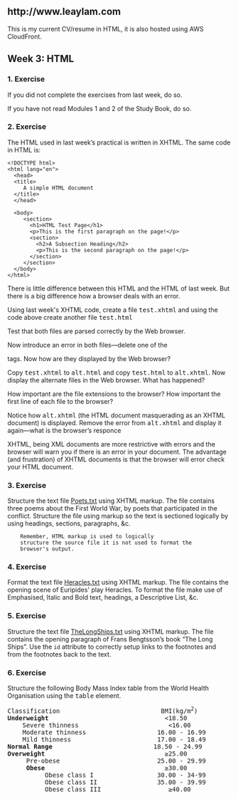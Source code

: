 <h2>http://www.leaylam.com</h2>
<p>This is my current CV/resume in HTML, it is also hosted using AWS CloudFront.</p>

    
<h2>Week 3: HTML</h2>
     
<h3>1. Exercise</h3>
       <p>If you did not complete the exercises from last week, do so.</p>
           <p>If you have not read Modules 1 and 2 of the Study Book,
	   do so.</p>
	   
<h3>2. Exercise</h3>
       <p>The HTML used in last week’s practical is written in XHTML.
       The same code in HTML is:</p>


```
<!DOCTYPE html>
<html lang="en">
  <head>
  <title>
     A simple HTML document
  </title>
  </head>

  <body>
     <section>
       <h1>HTML Test Page</h1>
       <p>This is the first paragraph on the page!</p>
       <section>
         <h2>A Subsection Heading</h2>
         <p>This is the second paragraph on the page!</p>
       </section>
     </section>
  </body>
</html>
```

 <p>There is little difference between this HTML and the HTML of
last week. But there is a big difference how a browser deals
with an error.</p>
<p>Using last week's XHTML code, create a file
<kbd>test.xhtml</kbd> and using the code above create another
file <kbd>test.html</kbd></p>
<p>Test that both files are parsed correctly by the Web
browser.</p>
<p>Now introduce an error in both files—delete one of the
</p> tags. Now how are they displayed by the Web browser?</p>
<p>Copy <kbd>test.xhtml</kbd> to <kbd>alt.html</kbd> and copy
<kbd>test.html</kbd> to <kbd>alt.xhtml</kbd>. Now display the
alternate files in the Web browser. What has happened?</p>
<p>How important are the file extensions to the browser?
How important the first line of each file to the browser?</p>
<p>Notice how <kbd>alt.xhtml</kbd> (the HTML document
masquerading as an XHTML document) is displayed. Remove the
error from <kbd>alt.xhtml</kbd> and display it again—what is
the browser’s responce</p>
<p>XHTML, being XML documents are more restrictive with errors
and the browser will warn you if there is an error in your
document. The advantage (and frustration) of XHTML documents
is that the browser will error check your HTML document.</p>
       
<h3>3. Exercise</h3>
		Structure the text file <a href="prac\p04">Poets.txt</a>
		using XHTML markup. The file contains three poems about the
		First World War, by poets that participated in the conflict.
		Structure the file using markup so the text is sectioned
		logically by using headings, sections, paragraphs, &amp;c.

		Remember, HTML markup is used to logically
		structure the source file it is not used to format the
		browser's output.

<h3>4. Exercise</h3>
		Format the text file <a href="prac\p04">Heracles.txt</a>
		using XHTML markup. The file contains the opening scene of Euripides'
		play Heracles. To format the file make use of Emphasised, Italic
		and Bold text, headings, a Descriptive List, &amp;c.

<h3>5. Exercise</h3>
		Structure the text file <a href="prac\p04">TheLongShips.txt</a>
		using XHTML markup. The file contains the opening paragraph of 
		Frans Bengtsson’s book “The Long Ships”. Use the 
		<code>id</code> attribute to 
		correctly setup links to the footnotes and from the footnotes back
		to the text.
       
<h3>6. Exercise</h3>    
		Structure the following Body Mass Index table 
		from the World Health Organisation using the <kbd>table</kbd> element.
<pre>
Classification                           BMI(kg/m<sup>2</sup>)
<strong>Underweight</strong>                               <18.50
    Severe thinness                        <16.00 
    Moderate thinness                   16.00 - 16.99
    Mild thinness                       17.00 - 18.49
<strong>Normal Range</strong>                           18.50 - 24.99
<strong>Overweight</strong>                                &#x2265;25.00
     Pre-obese                          25.00 - 29.99
     <strong>Obese</strong>                                &#x2265;30.00
          Obese class I                 30.00 - 34-99
          Obese class II                35.00 - 39.99
          Obese class III                  &#x2265;40.00 
</pre>

